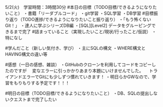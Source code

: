5/2(火)　学習時間：3時間30分
#本日の目標（TODO目標/できるようになりたいこと）
・書籍「リーダブルコード」
・git学習
・SQL学習
・DB学習
#目標振り返り（TODO進捗/できるようになりたいこと振り返り）
・「もう怖くないGit！」
・達人に学ぶシリーズDB編
・[SQL][Level2] データをグルーピングできるまで完了
#詰まっていること（実現したいこと/現状/行ったこと/仮説）
・特になし

#学んだこと（新しい気付き、学び）
・主にSQLの構文
・WHERE構文とHAVING構文の違い等

#感想（一日の感想、雑談）
・GitHubのクローンを利用してコードをコピーしたのですが
　変なエラーに引っかかりあまり本題にいけませんでした。
　トライアンドエラーでGitにも少しずつ慣れていきます！
・明日らかGWなので、学習をもりもりする予定です！！！


#明日の目標（TODO目標/できるようになりたいこと）
・DB、SQLの提出しないクエストまで完了したい
